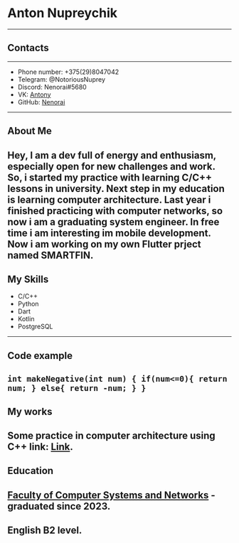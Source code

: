 # Anton Nupreychik
---
## Contacts
---
+ Phone number: +375(29)8047042
+ Telegram: @NotoriousNuprey
+ Discord: Nenorai#5680
+ VK: [Antony](https://m.vk.com/aspecial8)
+ GitHub: [Nenorai](https://github.com/Nenorai)
---
## About Me
  Hey, I am a dev full of energy and enthusiasm, especially open for new challenges and work.
So, i started my practice with learning C/C++ lessons in university. Next step in my education is learning computer architecture.
Last year i finished practicing with computer networks, so now i am a graduating system engineer. In free time i am interesting im mobile development.
Now i am working on my own Flutter prject named SMARTFIN.
---
## My Skills
- C/C++
- Python
- Dart
- Kotlin
- PostgreSQL
---
## Code example
`int makeNegative(int num)
   {
     if(num<=0){
       return num;
     }
     else{
       return -num;
     }
   }`
---
## My works
Some practice in computer architecture using C++ link: [Link](https://github.com/Nenorai/APCode).
---
## Education
[Faculty of Computer Systems and Networks](https://www.bsuir.by/ru/fksis) - graduated since 2023.
---
## English B2 level.

